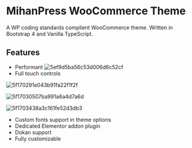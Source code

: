 # MihanPress WooCommerce Theme

A WP coding standards complient WooCommerce theme. Written in Bootstrap 4 and Vanilla TypeScript.

## Features

- Performant
  ![5ef9d5ba56c53d006d6c52cf](https://github.com/mahdiboomeri/mihanpress/assets/65359713/31afe131-80c8-4c91-ac00-c0e337fbc1f9)
- Full touch controls
  
![5f170291e043b91fa22f1f2f](https://github.com/mahdiboomeri/mihanpress/assets/65359713/07b23e07-7a2e-4055-a1b3-9b296b9ff188)
  
![5f17030507ba991a6a4d7a6d](https://github.com/mahdiboomeri/mihanpress/assets/65359713/bc3a7546-152d-41b5-b566-aed2e7d39112)

![5f1703438a3c161fe52d3db3](https://github.com/mahdiboomeri/mihanpress/assets/65359713/343f41be-2d03-4bc3-9fdc-a0279e52836f)

- Custom fonts support in theme options
- Dedicated Elementor addon plugin
- Dokan support
- Fully customizable
